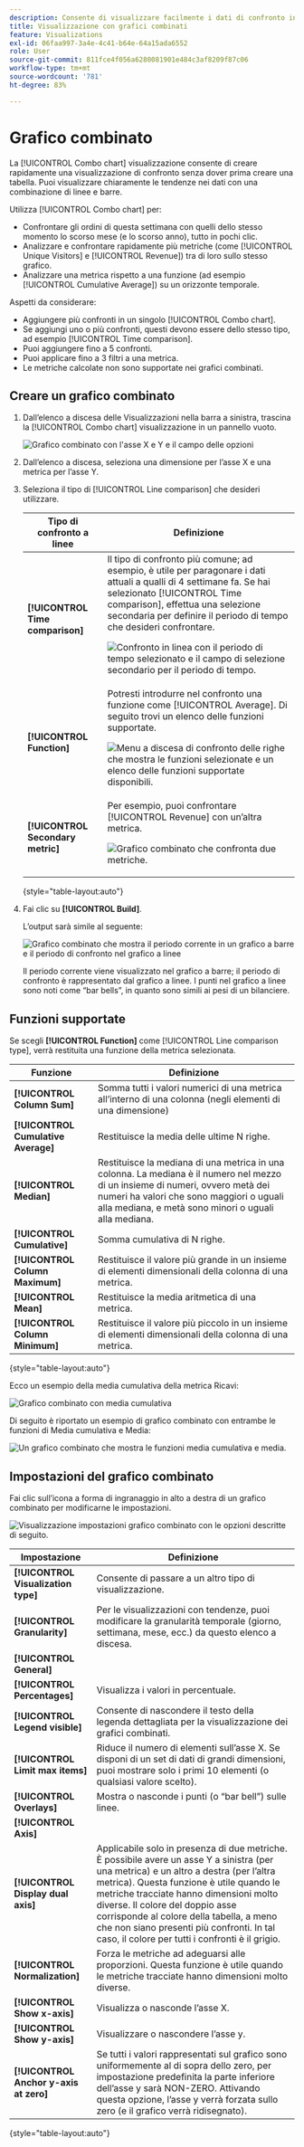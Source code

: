```yaml
---
description: Consente di visualizzare facilmente i dati di confronto in Analysis Workspace, ad esempio per fare confronti con lo scorso mese, lo scorso anno e così via.
title: Visualizzazione con grafici combinati
feature: Visualizations
exl-id: 06faa997-3a4e-4c41-b64e-64a15ada6552
role: User
source-git-commit: 811fce4f056a6280081901e484c3af8209f87c06
workflow-type: tm+mt
source-wordcount: '781'
ht-degree: 83%

---
```


# Grafico combinato

La [!UICONTROL Combo chart] visualizzazione consente di creare rapidamente una visualizzazione di confronto senza dover prima creare una tabella. Puoi visualizzare chiaramente le tendenze nei dati con una combinazione di linee e barre.

Utilizza [!UICONTROL Combo chart] per:

* Confrontare gli ordini di questa settimana con quelli dello stesso momento lo scorso mese (e lo scorso anno), tutto in pochi clic.
* Analizzare e confrontare rapidamente più metriche (come [!UICONTROL Unique Visitors] e [!UICONTROL Revenue]) tra di loro sullo stesso grafico.
* Analizzare una metrica rispetto a una funzione (ad esempio [!UICONTROL Cumulative Average]) su un orizzonte temporale.

Aspetti da considerare:

* Aggiungere più confronti in un singolo [!UICONTROL Combo chart].
* Se aggiungi uno o più confronti, questi devono essere dello stesso tipo, ad esempio [!UICONTROL Time comparison].
* Puoi aggiungere fino a 5 confronti.
* Puoi applicare fino a 3 filtri a una metrica.
* Le metriche calcolate non sono supportate nei grafici combinati.

## Creare un grafico combinato

1. Dall’elenco a discesa delle Visualizzazioni nella barra a sinistra, trascina la [!UICONTROL Combo chart] visualizzazione in un pannello vuoto.

   ![Grafico combinato con l&#39;asse X e Y e il campo delle opzioni](assets/combo-chart-build.png)

1. Dall’elenco a discesa, seleziona una dimensione per l’asse X e una metrica per l’asse Y.

1. Seleziona il tipo di [!UICONTROL Line comparison] che desideri utilizzare.

   | Tipo di confronto a linee | Definizione |
   | --- | --- |
   | **[!UICONTROL Time comparison]** | Il tipo di confronto più comune; ad esempio, è utile per paragonare i dati attuali a qualli di 4 settimane fa. Se hai selezionato [!UICONTROL Time comparison], effettua una selezione secondaria per definire il periodo di tempo che desideri confrontare.<p>![Confronto in linea con il periodo di tempo selezionato e il campo di selezione secondario per il periodo di tempo.](assets/combo-time-period.png) |
   | **[!UICONTROL Function]** | Potresti introdurre nel confronto una funzione come [!UICONTROL Average]. Di seguito trovi un elenco delle funzioni supportate.<p>![Menu a discesa di confronto delle righe che mostra le funzioni selezionate e un elenco delle funzioni supportate disponibili.](assets/combo-functions.png) |
   | **[!UICONTROL Secondary metric]** | Per esempio, puoi confrontare [!UICONTROL Revenue] con un’altra metrica.<p>![Grafico combinato che confronta due metriche.](assets/combo-2metrics.png) |

   {style="table-layout:auto"}

1. Fai clic su **[!UICONTROL Build]**.

   L’output sarà simile al seguente:

   ![Grafico combinato che mostra il periodo corrente in un grafico a barre e il periodo di confronto nel grafico a linee ](assets/combo-output.png)

   Il periodo corrente viene visualizzato nel grafico a barre; il periodo di confronto è rappresentato dal grafico a linee. I punti nel grafico a linee sono noti come “bar bells”, in quanto sono simili ai pesi di un bilanciere.

## Funzioni supportate

Se scegli **[!UICONTROL Function]** come [!UICONTROL Line comparison type], verrà restituita una funzione della metrica selezionata.

| Funzione | Definizione |
| --- | --- |
| **[!UICONTROL Column Sum]** | Somma tutti i valori numerici di una metrica all’interno di una colonna (negli elementi di una dimensione) |
| **[!UICONTROL Cumulative Average]** | Restituisce la media delle ultime N righe. |
| **[!UICONTROL Median]** | Restituisce la mediana di una metrica in una colonna. La mediana è il numero nel mezzo di un insieme di numeri, ovvero metà dei numeri ha valori che sono maggiori o uguali alla mediana, e metà sono minori o uguali alla mediana. |
| **[!UICONTROL Cumulative]** | Somma cumulativa di N righe. |
| **[!UICONTROL Column Maximum]** | Restituisce il valore più grande in un insieme di elementi dimensionali della colonna di una metrica. |
| **[!UICONTROL Mean]** | Restituisce la media aritmetica di una metrica. |
| **[!UICONTROL Column Minimum]** | Restituisce il valore più piccolo in un insieme di elementi dimensionali della colonna di una metrica. |

{style="table-layout:auto"}

Ecco un esempio della media cumulativa della metrica Ricavi:

![Grafico combinato con media cumulativa](assets/combo-cumul-avg.png)

Di seguito è riportato un esempio di grafico combinato con entrambe le funzioni di Media cumulativa e Media:

![Un grafico combinato che mostra le funzioni media cumulativa e media.](assets/combo-two-functions.png)

## Impostazioni del grafico combinato

Fai clic sull’icona a forma di ingranaggio in alto a destra di un grafico combinato per modificarne le impostazioni.

![Visualizzazione impostazioni grafico combinato con le opzioni descritte di seguito.](assets/combo-settings.png)

| Impostazione | Definizione |
| --- | --- |
| **[!UICONTROL Visualization type]** | Consente di passare a un altro tipo di visualizzazione. |
| **[!UICONTROL Granularity]** | Per le visualizzazioni con tendenze, puoi modificare la granularità temporale (giorno, settimana, mese, ecc.) da questo elenco a discesa. |
| **[!UICONTROL General]** |  |
| **[!UICONTROL Percentages]** | Visualizza i valori in percentuale. |
| **[!UICONTROL Legend visible]** | Consente di nascondere il testo della legenda dettagliata per la visualizzazione dei grafici combinati. |
| **[!UICONTROL Limit max items]** | Riduce il numero di elementi sull’asse X. Se disponi di un set di dati di grandi dimensioni, puoi mostrare solo i primi 10 elementi (o qualsiasi valore scelto). |
| **[!UICONTROL Overlays]** | Mostra o nasconde i punti (o “bar bell”) sulle linee. |
| **[!UICONTROL Axis]** | |
| **[!UICONTROL Display dual axis]** | Applicabile solo in presenza di due metriche. È possibile avere un asse Y a sinistra (per una metrica) e un altro a destra (per l’altra metrica). Questa funzione è utile quando le metriche tracciate hanno dimensioni molto diverse. Il colore del doppio asse corrisponde al colore della tabella, a meno che non siano presenti più confronti. In tal caso, il colore per tutti i confronti è il grigio. |
| **[!UICONTROL Normalization]** | Forza le metriche ad adeguarsi alle proporzioni. Questa funzione è utile quando le metriche tracciate hanno dimensioni molto diverse. |
| **[!UICONTROL Show x-axis]** | Visualizza o nasconde l’asse X. |
| **[!UICONTROL Show y-axis]** | Visualizzare o nascondere l’asse y. |
| **[!UICONTROL Anchor y-axis at zero]** | Se tutti i valori rappresentati sul grafico sono uniformemente al di sopra dello zero, per impostazione predefinita la parte inferiore dell’asse y sarà NON-ZERO. Attivando questa opzione, l’asse y verrà forzata sullo zero (e il grafico verrà ridisegnato). |

{style="table-layout:auto"}
